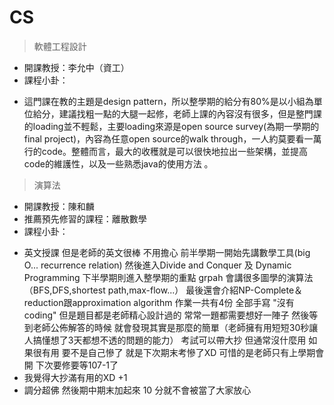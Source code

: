 # CS

> 軟體工程設計

* 開課教授：李允中（資工）
* 課程小卦：
 - 這門課在教的主題是design pattern，所以整學期的給分有80%是以小組為單位給分，建議找粗一點的大腿一起修，老師上課的內容沒有很多，但是整門課的loading並不輕鬆，主要loading來源是open source survey(為期一學期的final project)，內容為任意open source的walk through，一人約莫要看一萬行的code。整體而言，最大的收穫就是可以很快地拉出一些架構，並提高code的維護性，以及一些熟悉java的使用方法
。

> 演算法

* 開課教授：陳和麟
* 推薦預先修習的課程：離散數學
* 課程小卦：
 - 英文授課 但是老師的英文很棒 不用擔心  前半學期一開始先講數學工具(big O... recurrence relation) 然後進入Divide and Conquer 及 Dynamic Programming 下半學期則進入整學期的重點 grpah 會講很多圖學的演算法（BFS,DFS,shortest path,max-flow...） 最後還會介紹NP-Complete＆reduction跟approximation algorithm 作業一共有4份 全部手寫 "沒有coding" 但是題目都是老師精心設計過的 常常一題都需要想好一陣子 然後等到老師公佈解答的時候 就會發現其實是那麼的簡單（老師擁有用短短30秒讓人搞懂想了3天都想不透的問題的能力） 考試可以帶大抄 但通常沒什麼用 如果很有用 要不是自己慘了 就是下次期末考慘了XD 可惜的是老師只有上學期會開 下次要修要等107-1了
 - 我覺得大抄滿有用的XD
+1
 - 調分超佛
然後期中期末加起來 10 分就不會被當了大家放心
